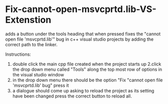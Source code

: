 # Fix-cannot-open-msvcprtd.lib-VS-Extenstion
adds a button under the tools heading that when pressed fixes the "cannot open file 'msvcprtd.lib'" bug in c++ visual studio projects by adding the correct path to the linker.

Instructions:

1. double click the main cpp file created when the project starts up
2.click the drop down menu called "Tools" along the top most row of options in the visual studio window
3. in the drop down menu there should be the option "Fix "cannot open file 'msvcprtd.lib' bug" press it
4. a dialogue should come up asking to reload the project as its setting have been changed press the correct button to reload all. 

